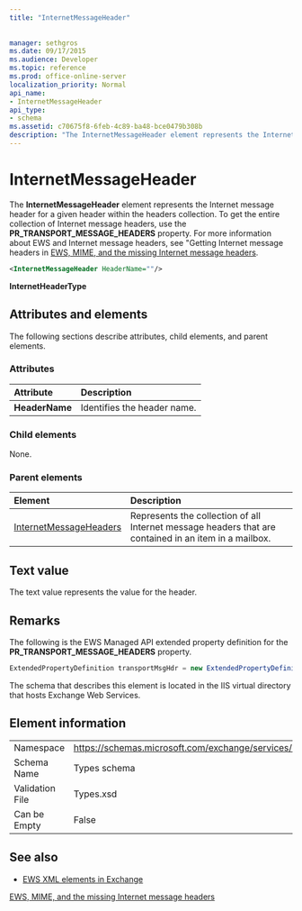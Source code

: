 ```yaml
---
title: "InternetMessageHeader"
 
 
manager: sethgros
ms.date: 09/17/2015
ms.audience: Developer
ms.topic: reference
ms.prod: office-online-server
localization_priority: Normal
api_name:
- InternetMessageHeader
api_type:
- schema
ms.assetid: c70675f8-6feb-4c89-ba48-bce0479b308b
description: "The InternetMessageHeader element represents the Internet message header for a given header within the headers collection. To get the entire collection of Internet message headers, use the PR_TRANSPORT_MESSAGE_HEADERS property. For more information about EWS and Internet message headers, seeGetting Internet message headers in EWS, MIME, and the missing Internet message headers."
---
```


# InternetMessageHeader

The **InternetMessageHeader** element represents the Internet message header for a given header within the headers collection. To get the entire collection of Internet message headers, use the **PR_TRANSPORT_MESSAGE_HEADERS** property. For more information about EWS and Internet message headers, see "Getting Internet message headers in [EWS, MIME, and the missing Internet message headers](https://msdn.microsoft.com/library/exchange/hh545614%28v=exchg.140%29.aspx).
  
```XML
<InternetMessageHeader HeaderName=""/>
```

 **InternetHeaderType**
## Attributes and elements

The following sections describe attributes, child elements, and parent elements.
  
### Attributes

|**Attribute**|**Description**|
|:-----|:-----|
|**HeaderName** <br/> |Identifies the header name.  <br/> |
   
### Child elements

None.
  
### Parent elements

|**Element**|**Description**|
|:-----|:-----|
|[InternetMessageHeaders](internetmessageheaders.md) <br/> |Represents the collection of all Internet message headers that are contained in an item in a mailbox.  <br/> |
   
## Text value

The text value represents the value for the header.
  
## Remarks

The following is the EWS Managed API extended property definition for the **PR_TRANSPORT_MESSAGE_HEADERS** property. 
  
```cs
ExtendedPropertyDefinition transportMsgHdr = new ExtendedPropertyDefinition(0x007D, MapiPropertyType.String);
```

The schema that describes this element is located in the IIS virtual directory that hosts Exchange Web Services.
  
## Element information

|||
|:-----|:-----|
|Namespace  <br/> |https://schemas.microsoft.com/exchange/services/2006/types  <br/> |
|Schema Name  <br/> |Types schema  <br/> |
|Validation File  <br/> |Types.xsd  <br/> |
|Can be Empty  <br/> |False  <br/> |
   
## See also



- [EWS XML elements in Exchange](ews-xml-elements-in-exchange.md)


[EWS, MIME, and the missing Internet message headers](https://msdn.microsoft.com/library/exchange/hh545614%28v=exchg.140%29.aspx)

